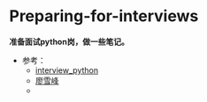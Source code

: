 # Preparing-for-interviews
__准备面试python岗，做一些笔记。__
* 参考：
  * [interview_python](https://github.com/taizilongxu/interview_python)
  * [廖雪峰](https://www.liaoxuefeng.com/wiki/0014316089557264a6b348958f449949df42a6d3a2e542c000)
  * []()

